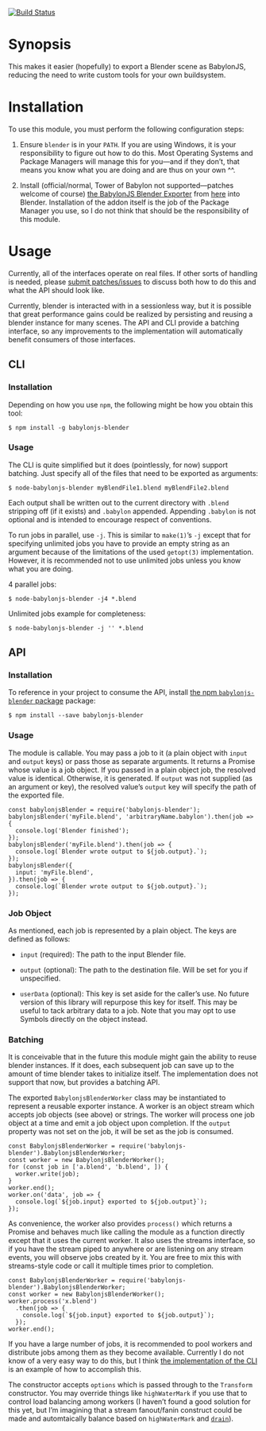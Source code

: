 [![Build Status](https://travis-ci.org/binki/node-babylonjs-blender.svg?branch=master)](https://travis-ci.org/binki/node-babylonjs-blender)

# Synopsis

This makes it easier (hopefully) to export a Blender scene as
BabylonJS, reducing the need to write custom tools for your own
buildsystem.

# Installation

To use this module, you must perform the following configuration
steps:

1. Ensure `blender` is in your `PATH`. If you are using Windows, it is
   your responsibility to figure out how to do this. Most Operating
   Systems and Package Managers will manage this for you—and if they
   don’t, that means you know what you are doing and are thus on your
   own ^^.

2. Install (official/normal, Tower of Babylon not supported—patches
   welcome of course) [the BabylonJS Blender
   Exporter](https://doc.babylonjs.com/exporters/Installing__the_Babylon_Exporter)
   from
   [here](https://github.com/BabylonJS/Babylon.js/tree/master/Exporters/Blender)
   into Blender. Installation of the addon itself
   is the job of the Package Manager you use, so I do not think that
   should be the responsibility of this module.

# Usage

Currently, all of the interfaces operate on real files. If other sorts
of handling is needed, please [submit
patches/issues](https://github.com/binki/node-babylonjs-blender) to
discuss both how to do this and what the API should look like.

Currently, blender is interacted with in a sessionless way, but it is
possible that great performance gains could be realized by persisting
and reusing a blender instance for many scenes. The API and CLI
provide a batching interface, so any improvements to the
implementation will automatically benefit consumers of those
interfaces.

## CLI

### Installation

Depending on how you use `npm`, the following might be how
you obtain this tool:

    $ npm install -g babylonjs-blender

### Usage

The CLI is quite simplified but it does (pointlessly, for now) support
batching. Just specify all of the files that need to be exported as
arguments:

    $ node-babylonjs-blender myBlendFile1.blend myBlendFile2.blend

Each output shall be written out to the current directory with
`.blend` stripping off (if it exists) and `.babylon`
appended. Appending `.babylon` is not optional and is intended to
encourage respect of conventions.

To run jobs in parallel, use `-j`. This is similar to `make(1)`’s `-j`
except that for specifying unlimited jobs you have to provide an empty
string as an argument because of the limitations of the used
`getopt(3)` implementation. However, it is recommended not to use
unlimited jobs unless you know what you are doing.

4 parallel jobs:

    $ node-babylonjs-blender -j4 *.blend

Unlimited jobs example for completeness:

    $ node-babylonjs-blender -j '' *.blend

## API

### Installation

To reference in your project to consume the API, install [the npm
`babylonjs-blender`
package](https://www.npmjs.com/package/babylonjs-blender) package:

    $ npm install --save babylonjs-blender

### Usage

The module is callable. You may pass a job to it (a plain object with
`input` and `output` keys) or pass those as separate arguments. It
returns a Promise whose value is a job object. If you passed in a
plain object job, the resolved value is identical. Otherwise, it is
generated. If `output` was not supplied (as an argument or key), the
resolved value’s `output` key will specify the path of the exported
file.

    const babylonjsBlender = require('babylonjs-blender');
    babylonjsBlender('myFile.blend', 'arbitraryName.babylon').then(job => {
      console.log('Blender finished');
    });
    babylonjsBlender('myFile.blend').then(job => {
      console.log(`Blender wrote output to ${job.output}.`);
    });
    babylonjsBlender({
      input: 'myFile.blend',
    }).then(job => {
      console.log(`Blender wrote output to ${job.output}.`);
    });

### Job Object

As mentioned, each job is represented by a plain object. The keys are
defined as follows:

* `input` (required): The path to the input Blender file.

* `output` (optional): The path to the destination file. Will be set
   for you if unspecified.

* `userData` (optional): This key is set aside for the caller’s use.
   No future version of this library will repurpose this key for
   itself. This may be useful to tack arbitrary data to a job. Note
   that you may opt to use Symbols directly on the object instead.

### Batching

It is conceivable that in the future this module might gain the
ability to reuse blender instances. If it does, each subsequent job
can save up to the amount of time blender takes to initialize
itself. The implementation does not support that now, but provides a
batching API.

The exported `BabylonjsBlenderWorker` class may be instantiated to
represent a reusable exporter instance. A worker is an object stream
which accepts job objects (see above) or strings. The worker will
process one job object at a time and emit a job object upon
completion. If the `output` property was not set on the job, it will
be set as the job is consumed.

    const BabylonjsBlenderWorker = require('babylonjs-blender').BabylonjsBlenderWorker;
    const worker = new BabylonjsBlenderWorker();
    for (const job in ['a.blend', 'b.blend', ]) {
      worker.write(job);
    }
    worker.end();
    worker.on('data', job => {
      console.log(`${job.input} exported to ${job.output}`);
    });

As convenience, the worker also provides `process()` which returns a
Promise and behaves much like calling the module as a function
directly except that it uses the current worker. It also uses the
streams interface, so if you have the stream piped to anywhere or are
listening on any stream events, you will observe jobs created by
it. You are free to mix this with streams-style code or call it
multiple times prior to completion.

    const BabylonjsBlenderWorker = require('babylonjs-blender').BabylonjsBlenderWorker;
    const worker = new BabylonjsBlenderWorker();
    worker.process('x.blend')
      .then(job => {
        console.log(`${job.input} exported to ${job.output}`);
      });
    worker.end();

If you have a large number of jobs, it is recommended to pool workers
and distribute jobs among them as they become available. Currently I
do not know of a very easy way to do this, but I think [the
implementation of the CLI](bin/node-babylonjs-blender.js) is an
example of how to accomplish this.

The constructor accepts `options` which is passed through to the
`Transform` constructor. You may override things like `highWaterMark`
if you use that to control load balancing among workers (I haven’t
found a good solution for this yet, but I’m imagining that a stream
fanout/fanin construct could be made and automtaically balance based
on `highWaterMark` and
[`drain`](https://nodejs.org/api/stream.html#stream_event_drain)).
